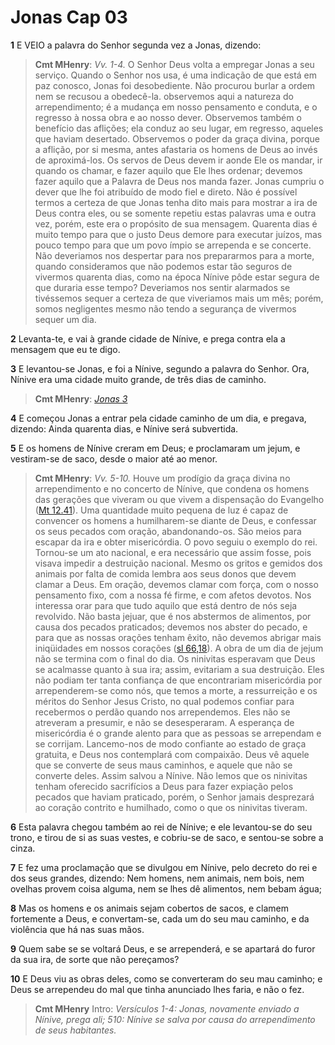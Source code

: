 # Jonas Cap 03

**1** 	E VEIO a palavra do Senhor segunda vez a Jonas, dizendo:

> **Cmt MHenry**: *Vv. 1-4.* O Senhor Deus volta a empregar Jonas a seu serviço. Quando o Senhor nos usa, é uma indicação de que está em paz conosco, Jonas foi desobediente. Não procurou burlar a ordem nem se recusou a obedecê-la. observemos aqui a natureza do arrependimento; é a mudança em nosso pensamento e conduta, e o regresso à nossa obra e ao nosso dever. Observemos também o benefício das aflições; ela conduz ao seu lugar, em regresso, aqueles que haviam desertado. Observemos o poder da graça divina, porque a aflição, por si mesma, antes afastaria os homens de Deus ao invés de aproximá-los. Os servos de Deus devem ir aonde Ele os mandar, ir quando os chamar, e fazer aquilo que Ele lhes ordenar; devemos fazer aquilo que a Palavra de Deus nos manda fazer. Jonas cumpriu o dever que lhe foi atribuído de modo fiel e direto. Não é possível termos a certeza de que Jonas tenha dito mais para mostrar a ira de Deus contra eles, ou se somente repetiu estas palavras uma e outra vez, porém, este era o propósito de sua mensagem. Quarenta dias é muito tempo para que o justo Deus demore para executar juízos, mas pouco tempo para que um povo ímpio se arrependa e se concerte. Não deveriamos nos despertar para nos prepararmos para a morte, quando consideramos que não podemos estar tão seguros de vivermos quarenta dias, como na época Nínive pôde estar segura de que duraria esse tempo? Deveriamos nos sentir alarmados se tivéssemos sequer a certeza de que viveriamos mais um mês; porém, somos negligentes mesmo não tendo a segurança de vivermos sequer um dia.

**2** 	Levanta-te, e vai à grande cidade de Nínive, e prega contra ela a mensagem que eu te digo.

**3** 	E levantou-se Jonas, e foi a Nínive, segundo a palavra do Senhor. Ora, Nínive era uma cidade muito grande, de três dias de caminho.

> **Cmt MHenry**: *[Jonas 3](../32A-Jn/03.md#0)*

**4** 	E começou Jonas a entrar pela cidade caminho de um dia, e pregava, dizendo: Ainda quarenta dias, e Nínive será subvertida.

**5** 	E os homens de Nínive creram em Deus; e proclamaram um jejum, e vestiram-se de saco, desde o maior até ao menor.

> **Cmt MHenry**: *Vv. 5-10.* Houve um prodígio da graça divina no arrependimento e no concerto de Nínive, que condena os homens das gerações que viveram ou que vivem a dispensação do Evangelho ([Mt 12.41](../40N-Mt/12.md#41)). Uma quantidade muito pequena de luz é capaz de convencer os homens a humilharem-se diante de Deus, e confessar os seus pecados com oração, abandonando-os. São meios para escapar da ira e obter misericórdia. O povo seguiu o exemplo do rei. Tornou-se um ato nacional, e era necessário que assim fosse, pois visava impedir a destruição nacional. Mesmo os gritos e gemidos dos animais por falta de comida lembra aos seus donos que devem clamar a Deus. Em oração, devemos clamar com força, com o nosso pensamento fixo, com a nossa fé firme, e com afetos devotos. Nos interessa orar para que tudo aquilo que está dentro de nós seja revolvido. Não basta jejuar, que é nos abstermos de alimentos, por causa dos pecados praticados; devemos nos abster do pecado, e para que as nossas orações tenham êxito, não devemos abrigar mais iniqüidades em nossos corações ([sl 66,18](../19A-Sl/66.md#18)). A obra de um dia de jejum não se termina com o final do dia. Os ninivitas esperavam que Deus se acalmasse quanto à sua ira; assim, evitariam a sua destruição. Eles não podiam ter tanta confiança de que encontrariam misericórdia por arrependerem-se como nós, que temos a morte, a ressurreição e os méritos do Senhor Jesus Cristo, no qual podemos confiar para recebermos o perdão quando nos arrependemos. Eles não se atreveram a presumir, e não se desesperaram. A esperança de misericórdia é o grande alento para que as pessoas se arrependam e se corrijam. Lancemo-nos de modo confiante ao estado de graça gratuita, e Deus nos contemplará com compaixão. Deus vê aquele que se converte de seus maus caminhos, e aquele que não se converte deles. Assim salvou a Nínive. Não lemos que os ninivitas tenham oferecido sacrifícios a Deus para fazer expiação pelos pecados que haviam praticado, porém, o Senhor jamais desprezará ao coração contrito e humilhado, como o que os ninivitas tiveram.

**6** 	Esta palavra chegou também ao rei de Nínive; e ele levantou-se do seu trono, e tirou de si as suas vestes, e cobriu-se de saco, e sentou-se sobre a cinza.

**7** 	E fez uma proclamação que se divulgou em Nínive, pelo decreto do rei e dos seus grandes, dizendo: Nem homens, nem animais, nem bois, nem ovelhas provem coisa alguma, nem se lhes dê alimentos, nem bebam água;

**8** 	Mas os homens e os animais sejam cobertos de sacos, e clamem fortemente a Deus, e convertam-se, cada um do seu mau caminho, e da violência que há nas suas mãos.

**9** 	Quem sabe se se voltará Deus, e se arrependerá, e se apartará do furor da sua ira, de sorte que não pereçamos?

**10** 	E Deus viu as obras deles, como se converteram do seu mau caminho; e Deus se arrependeu do mal que tinha anunciado lhes faria, e não o fez.


> **Cmt MHenry** Intro: *Versículos 1-4: Jonas, novamente enviado a Nínive, prega ali; 5­10: Nínive se salva por causa do arrependimento de seus habitantes.*